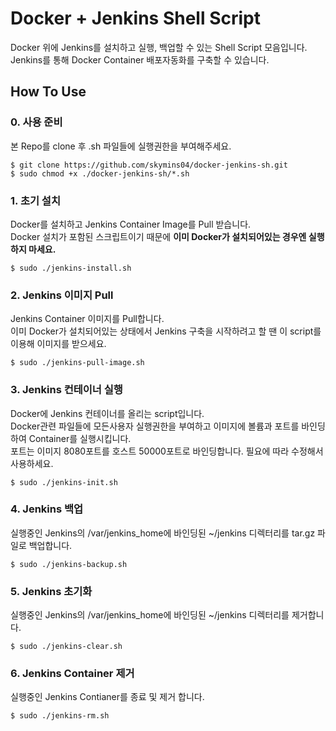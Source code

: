 # Docker + Jenkins Shell Script

Docker 위에 Jenkins를 설치하고 실행, 백업할 수 있는 Shell Script 모음입니다.  
Jenkins를 통해 Docker Container 배포자동화를 구축할 수 있습니다.

## How To Use

### 0. 사용 준비

본 Repo를 clone 후 .sh 파일들에 실행권한을 부여해주세요.

```
$ git clone https://github.com/skymins04/docker-jenkins-sh.git
$ sudo chmod +x ./docker-jenkins-sh/*.sh
```

### 1. 초기 설치

Docker를 설치하고 Jenkins Container Image를 Pull 받습니다.  
Docker 설치가 포함된 스크립트이기 때문에 **이미 Docker가 설치되어있는 경우엔 실행하지 마세요.**

```
$ sudo ./jenkins-install.sh
```

### 2. Jenkins 이미지 Pull

Jenkins Container 이미지를 Pull합니다.  
이미 Docker가 설치되어있는 상태에서 Jenkins 구축을 시작하려고 할 땐 이 script를 이용해 이미지를 받으세요.

```
$ sudo ./jenkins-pull-image.sh
```

### 3. Jenkins 컨테이너 실행

Docker에 Jenkins 컨테이너를 올리는 script입니다.  
Docker관련 파일들에 모든사용자 실행권한을 부여하고 이미지에 볼륨과 포트를 바인딩하여 Container를 실행시킵니다.  
포트는 이미지 8080포트를 호스트 50000포트로 바인딩합니다. 필요에 따라 수정해서 사용하세요.

```
$ sudo ./jenkins-init.sh
```

### 4. Jenkins 백업

실행중인 Jenkins의 /var/jenkins_home에 바인딩된 ~/jenkins 디렉터리를 tar.gz 파일로 백업합니다.

```
$ sudo ./jenkins-backup.sh
```

### 5. Jenkins 초기화

실행중인 Jenkins의 /var/jenkins_home에 바인딩된 ~/jenkins 디렉터리를 제거합니다.

```
$ sudo ./jenkins-clear.sh
```

### 6. Jenkins Container 제거

실행중인 Jenkins Contianer를 종료 및 제거 합니다.

```
$ sudo ./jenkins-rm.sh
```
